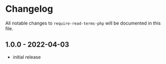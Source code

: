 # Changelog

All notable changes to `require-read-terms-php` will be documented in this file.

## 1.0.0 - 2022-04-03

- initial release
